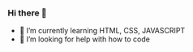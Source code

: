 ### Hi there 👋

- 🌱 I’m currently learning HTML, CSS, JAVASCRIPT
- 🤔 I’m looking for help with how to code
